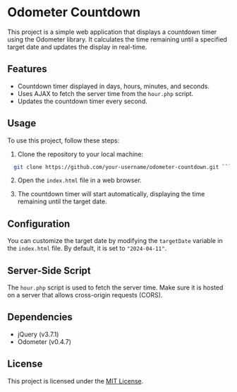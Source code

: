 # Odometer Countdown

This project is a simple web application that displays a countdown timer using the Odometer library. It calculates the time remaining until a specified target date and updates the display in real-time.

## Features

- Countdown timer displayed in days, hours, minutes, and seconds.
- Uses AJAX to fetch the server time from the `hour.php` script.
- Updates the countdown timer every second.

## Usage

To use this project, follow these steps:

1. Clone the repository to your local machine:

 ```sh
   git clone https://github.com/your-username/odometer-countdown.git ```
```



2. Open the `index.html` file in a web browser.

3. The countdown timer will start automatically, displaying the time remaining until the target date.

## Configuration

You can customize the target date by modifying the `targetDate` variable in the `index.html` file. By default, it is set to `"2024-04-11"`.

## Server-Side Script

The `hour.php` script is used to fetch the server time. Make sure it is hosted on a server that allows cross-origin requests (CORS).

## Dependencies

- jQuery (v3.7.1)
- Odometer (v0.4.7)

## License

This project is licensed under the [MIT License](LICENSE).
